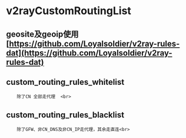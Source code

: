 #		v2rayCustomRoutingList<br>

##		geosite及geoip使用[https://github.com/Loyalsoldier/v2ray-rules-dat](https://github.com/Loyalsoldier/v2ray-rules-dat)<br>

##		custom_routing_rules_whitelist<br>

		除了CN 全部走代理  <br>

##		custom_routing_rules_blacklist<br>

		除了GFW、非CN_DNS及非CN_IP走代理，其余走直连<br>
